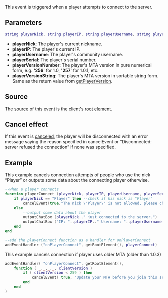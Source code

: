 This event is triggered when a player attempts to connect to the server.

Parameters
----------

``` lua
string playerNick, string playerIP, string playerUsername, string playerSerial, int playerVersionNumber, string playerVersionString
```

-   **playerNick**: The player's current nickname.
-   **playerIP**: The player's current IP.
-   **playerUsername**: The player's community username.
-   **playerSerial**: The player's serial number.
-   **playerVersionNumber**: The player's MTA version in pure numerical form, e.g. **'256**' for 1.0, **'257**' for 1.0.1, etc.
-   **playerVersionString**: The player's MTA version in sortable string form. Same as the return value from [getPlayerVersion](/docs/getPlayerVersion.md "wikilink").

Source
------

The [source](/docs/event_system#Event_source.md "wikilink") of this event is the client's [root element](/root_element.md "wikilink").

Cancel effect
-------------

If this event is [canceled](/docs/Event_system#Canceling.md "wikilink"), the player will be disconnected with an error message saying the reason specified in cancelEvent or “Disconnected: server refused the connection” if none was specified.

Example
-------

This example cancels connection attempts of people who use the nick “Player” or outputs some data about the connecting player otherwise.

``` lua
--when a player connects
function playerConnect (playerNick, playerIP, playerUsername, playerSerial, playerVersionNumber)
    if playerNick == "Player" then --check if his nick is "Player"
        cancelEvent(true,"The nick \"Player\" is not allowed, please change it to something else. You can change your nick in Settings menu Multiplayer tab.") --in that case refuse the connection
    else
        --output some data about the player
        outputChatBox (playerNick.." just connected to the server.")
        outputChatBox ("IP: "..playerIP.." Username: "..playerUsername.." Serial: "..playerSerial)
    end
end

--add the playerConnect function as a handler for onPlayerConnect
addEventHandler ("onPlayerConnect", getRootElement(), playerConnect)
```

This example cancels connection if player uses older MTA (older than 1.0.3)

``` lua
addEventHandler( "onPlayerConnect", getRootElement(),
    function ( _,_,_,_, clientVersion )
        if ( clientVersion < 259 ) then
            cancelEvent( true, "Update your MTA before you join this server!" );
        end
    end
)
```
